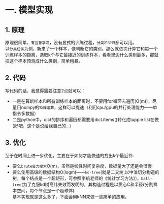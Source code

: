 # 一. 模型实现
## 1. 原理
原理很简单，`有监督学习`，没有显式的训练过程，`分类和回归`都可以用。<br>
以`分类任务`为例，新来了一个样本，像判断它的类别，那么就依次计算它和每一个训练样本的距离，选取k个与它最接近的训练样本，看看里边什么类别最多，那就把这个样本预测成什么类别，简单粗暴。<br>
## 2. 代码
写代码的话，我觉得需要注意2点就可以：<br>
*  一是在算新样本和所有训练样本的距离时，不要用for循环去遍历(O(m))，尽量用numpy的`矩阵运算`，这样可以提速（利用cpu/gpu的并行处理能力——单指令多数据）<br>
*  二是python中，dict的排序和遍历都需要用dict.items()转化成tupple list在做(好吧，这个是说给我自己的...)<br>
## 3. 优化
至于在时间上进一步优化，主要在于如何才能快速的找出k个最近邻:
* 要么`brute蛮力搜索`O(m)，虽然是线性时间复杂度，数据量大了还是会很慢<br>
* 要么使用高级的数据结构O(logm)——`kd-tree`(就是二叉树,以中值切分构造的树，每个结点是一个超矩形，可参照李航老师的《统计学习方法》)，`ball-tree`(为了克服kd树高纬失效而发明的，其构造过程是以质心C和半径r分割样本空间，每个节点是一个超球体)<br>
基本实现就是这么多了，下面会用kNN来做一些简单的应用。<br><br>
